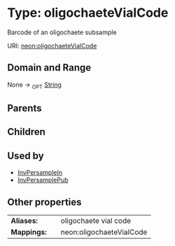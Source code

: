 
# Type: oligochaeteVialCode


Barcode of an oligochaete subsample

URI: [neon:oligochaeteVialCode](https://data.neonscience.org/oligochaeteVialCode)


## Domain and Range

None ->  <sub>OPT</sub> [String](types/String.md)

## Parents


## Children


## Used by

 * [InvPersampleIn](InvPersampleIn.md)
 * [InvPersamplePub](InvPersamplePub.md)

## Other properties

|  |  |  |
| --- | --- | --- |
| **Aliases:** | | oligochaete vial code |
| **Mappings:** | | neon:oligochaeteVialCode |

